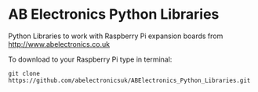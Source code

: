 AB Electronics Python Libraries
=====

Python Libraries to work with Raspberry Pi expansion boards from http://www.abelectronics.co.uk

To download to your Raspberry Pi type in terminal: 

```
git clone https://github.com/abelectronicsuk/ABElectronics_Python_Libraries.git
```

